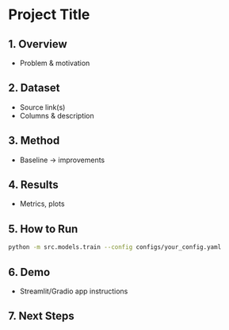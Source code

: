 # Project Title

## 1. Overview
- Problem & motivation

## 2. Dataset
- Source link(s)
- Columns & description

## 3. Method
- Baseline → improvements

## 4. Results
- Metrics, plots

## 5. How to Run
```bash
python -m src.models.train --config configs/your_config.yaml
```

## 6. Demo
- Streamlit/Gradio app instructions

## 7. Next Steps